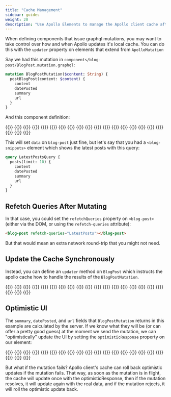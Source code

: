 ```yaml
---
title: "Cache Management"
sidebar: guides
weight: 20
description: "Use Apollo Elements to manage the Apollo client cache after GraphQL mutations"
---
```


When defining components that issue graphql mutations, you may want to take control over how and when Apollo updates it's local cache. You can do this with the `updater` property on elements that extend from `ApolloMutation`

Say we had this mutation in `components/blog-post/BlogPost.mutation.graphql`:

```graphql copy
mutation BlogPostMutation($content: String) {
  postBlogPost(content: $content) {
    content
    datePosted
    summary
    url
  }
}
```

And this component definition:

<code-tabs collection="libraries" default-tab="lit">
  {{<code-tab package="html">}}
{{<include "blog-post-html.html">}}
{{</code-tab>}}
  {{<code-tab package="mixins">}}
{{<include "blog-post-mixins.ts">}}
{{</code-tab>}}
  {{<code-tab package="lit">}}
{{<include "blog-post-lit.ts">}}
{{</code-tab>}}
  {{<code-tab package="fast">}}
{{<include "blog-post-fast.ts">}}
{{</code-tab>}}
  {{<code-tab package="haunted">}}
{{<include "blog-post-haunted.ts">}}
{{</code-tab>}}
  {{<code-tab package="atomico">}}
{{<include "blog-post-atomico.tsx">}}
{{</code-tab>}}
  {{<code-tab package="hybrids">}}
{{<include "blog-post-hybrids.ts">}}
{{</code-tab>}}
</code-tabs>

This will set `data` on `blog-post` just fine, but let's say that you had a `<blog-snippets>` element which shows the latest posts with this query:

```graphql copy
query LatestPostsQuery {
  posts(limit: 10) {
    content
    datePosted
    summary
    url
  }
}
```

## Refetch Queries After Mutating
In that case, you could set the `refetchQueries` property on `<blog-post>` (either via the DOM, or using the `refetch-queries` attribute):

```html copy
<blog-post refetch-queries="LatestPosts"></blog-post>
```

But that would mean an extra network round-trip that you might not need.

## Update the Cache Synchronously
Instead, you can define an `updater` method on `BlogPost` which instructs the apollo cache how to handle the results of the `BlogPostMutation`.

<code-tabs collection="libraries" default-tab="lit">
  {{<code-tab package="html">}}
{{<include "cache-update-html.html">}}
{{</code-tab>}}
  {{<code-tab package="mixins">}}
{{<include "cache-update-mixins.ts">}}
{{</code-tab>}}
  {{<code-tab package="lit">}}
{{<include "cache-update-lit.ts">}}
{{</code-tab>}}
  {{<code-tab package="fast">}}
{{<include "cache-update-fast.ts">}}
{{</code-tab>}}
  {{<code-tab package="haunted">}}
{{<include "cache-update-haunted.ts">}}
{{</code-tab>}}
  {{<code-tab package="atomico">}}
{{<include "cache-update-atomico.tsx">}}
{{</code-tab>}}
  {{<code-tab package="hybrids">}}
{{<include "cache-update-hybrids.ts">}}
{{</code-tab>}}
</code-tabs>

## Optimistic UI

The `summary`, `datePosted`, and `url` fields that `BlogPostMutation` returns in this example are calculated by the server. If we know what they will be (or can offer a pretty good guess) at the moment we send the mutation, we can "optimistically" update the UI by setting the `optimisticResponse` property on our element:

<code-tabs collection="libraries" default-tab="lit">
  {{<code-tab package="html">}}
{{<include "optimistic-response-html.html">}}
{{</code-tab>}}
  {{<code-tab package="mixins">}}
{{<include "optimistic-response-mixins.ts">}}
{{</code-tab>}}
  {{<code-tab package="lit">}}
{{<include "optimistic-response-lit.ts">}}
{{</code-tab>}}
  {{<code-tab package="fast">}}
{{<include "optimistic-response-fast.ts">}}
{{</code-tab>}}
  {{<code-tab package="haunted">}}
{{<include "optimistic-response-haunted.ts">}}
{{</code-tab>}}
  {{<code-tab package="atomico">}}
{{<include "optimistic-response-atomico.tsx">}}
{{</code-tab>}}
  {{<code-tab package="hybrids">}}
{{<include "optimistic-response-hybrids.ts">}}
{{</code-tab>}}
</code-tabs>

But what if the mutation fails? Apollo client's cache can roll back optimistic updates if the mutation fails. That way, as soon as the mutation is in flight, the cache will update once with the optimisticResponse, then if the mutation resolves, it will update again with the real data, and if the mutation rejects, it will roll the optimistic update back.
